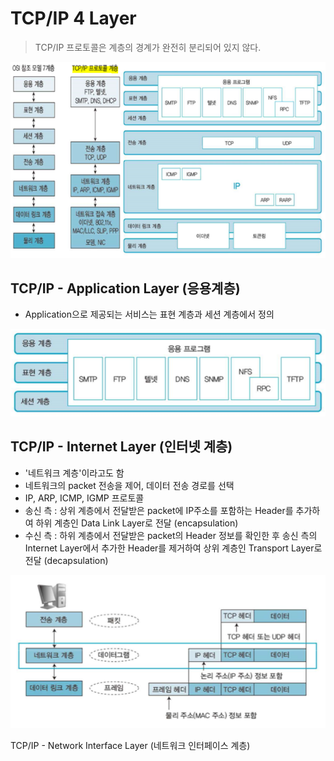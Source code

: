 TCP/IP 4 Layer
===
> TCP/IP 프로토콜은 계층의 경계가 완전히 분리되어 있지 않다.

![](images/2023-05-16-13-44-45.png)


TCP/IP - Application Layer (응용계층)
---

* Application으로 제공되는 서비스는 표현 계층과 세션 계층에서 정의

![](images/2023-05-16-13-49-06.png)


TCP/IP - Internet Layer (인터넷 계층)
---

* '네트워크 계층'이라고도 함
* 네트워크의 packet 전송을 제어, 데이터 전송 경로를 선택
* IP, ARP, ICMP, IGMP 프로토콜
* 송신 측 : 상위 계층에서 전달받은 packet에 IP주소를 포함하는 Header를 추가하여 하위 계층인 Data Link Layer로 전달 (encapsulation)
* 수신 측 : 하위 계층에서 전달받은 packet의 Header 정보를 확인한 후 송신 측의 Internet Layer에서 추가한 Header를 제거하여 상위 계층인 Transport Layer로 전달 (decapsulation)

![](images/2023-05-21-18-27-21.png)


TCP/IP - Network Interface Layer (네트워크 인터페이스 계층)
